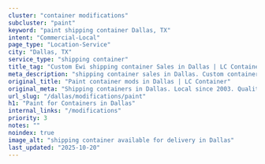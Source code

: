 ```yaml
---
cluster: "container modifications"
subcluster: "paint"
keyword: "paint shipping container Dallas, TX"
intent: "Commercial-Local"
page_type: "Location-Service"
city: "Dallas, TX"
service_type: "shipping container"
title_tag: "Custom Ewi shipping container Sales in Dallas | LC Container"
meta_description: "shipping container sales in Dallas. Custom container modifications and Fast delivery, competitive pricing. Serving modifications area. Quote ID: MCZ. Call (214) 524-4168 for your free quote today."
original_title: "Paint container mods in Dallas | LC Container"
original_meta: "Shipping containers in Dallas. Local since 2003. Quality containers. Fast delivery. Get your free quote — call (214) 524-4168 today. LC Container — your trus..."
url_slug: "/dallas/modifications/paint"
h1: "Paint for Containers in Dallas"
internal_links: "/modifications"
priority: 3
notes: ""
noindex: true
image_alt: "shipping container available for delivery in Dallas"
last_updated: "2025-10-20"
---
```


<!-- TODO: Add unique city/inventory copy, images, and internal links here. -->
